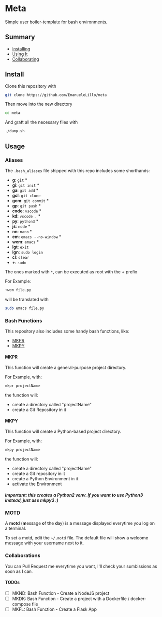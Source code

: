 # Meta

Simple user boiler-template for bash environments.

## Summary
- [Installing](#install)
- [Using It](#usage)
- [Collaborating](#collaborations)

## Install

Clone this repository with

```bash
git clone https://github.com/EmanueleLillo/meta
```

Then move into the new directory

```bash
cd meta
```

And graft all the necessary files with

```bash
./dump.sh
```

## Usage

### Aliases

The `.bash_aliases` file shipped with this repo includes some shorthands:

- **g**: `git` *
- **gi**: `git init` *
- **ga**: `git add` *
- **gcl**: `git clone`
- **gcm**: `git commit` *
- **gp**: `git push` *
- **code**: `vscode` *
- **kd**: `vscode .` *
- **py**: `python3` *
- **js**: `node` *
- **nn**: `nano` *
- **em**: `emacs --no-window` *
- **wem**: `emacs` *
- **lgt**: `exit`
- **lgn**: `sudo login`
- **cl**: `clear`
- **+**: `sudo`

The ones marked with `*`, can be executed as root with the **+** prefix

For Example:
```bash
+wem file.py
```
will be translated with

```bash
sudo emacs file.py
```

### Bash Functions

This repository also includes some handy bash functions, like:

- [MKPR](#mkpr)
- [MKPY](#mkpy)


#### MKPR

This function will create a general-purpose project directory.

For Example, with:

```bash
mkpr projectName
```

the function will:
- create a directory called "projectName"
- create a Git Repository in it


#### MKPY

This function will create a Python-based project directory.

For Example, with:

```bash
mkpy projectName
```

the function will:
- create a directory called "projectName"
- create a Git repository in it
- create a Python Environment in it
- activate the Environment

##### Important: this creates a Python2 venv. If you want to use Python3 instead, just use mkpy3 :)

### MOTD

A **motd** (**m**essage **o**f **t**he **d**ay) is a message displayed everytime you log on a terminal.

To set a motd, edit the `~/.motd` file.
The default file will show a welcome message with your username next to it.


### Collaborations

You can Pull Request me everytime you want, I'll check your sumbissions as soon as I can.


#### TODOs
- [ ] MKND: Bash Function - Create a NodeJS project
- [ ] MKDK: Bash Function - Create a project with a Dockerfile / docker-compose file
- [ ] MKFL: Bash Function - Create a Flask App
